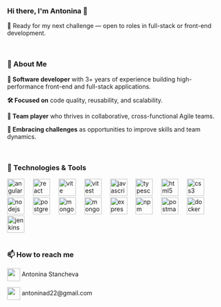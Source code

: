 ### Hi there, I'm Antonina 👋

🚀 Ready for my next challenge — open to roles in full-stack or front-end development.

<br />

### 🧩 About Me
**🎯 Software developer** with 3+ years of experience building high-performance front-end and full-stack applications.

**🛠 Focused on** code quality, reusability, and scalability.

**🤝 Team player** who thrives in collaborative, cross-functional Agile teams.

**🌱 Embracing challenges** as opportunities to improve skills and team dynamics.

<br />

### 🔧 Technologies & Tools

<div align="left">
  <img src="https://cdn.jsdelivr.net/gh/devicons/devicon/icons/angular/angular-original.svg" height="40" alt="angular logo" title="Angular" />
  <img width="12" />
  <img src="https://cdn.jsdelivr.net/gh/devicons/devicon/icons/react/react-original.svg" height="40" alt="react logo" title="React" />
  <img width="12" />
  <img src="https://cdn.jsdelivr.net/gh/devicons/devicon/icons/vite/vite-original.svg" height="40" alt="vite logo" title="Vite" />
  <img width="12" />
  <img src="https://cdn.jsdelivr.net/gh/devicons/devicon/icons/vitest/vitest-original.svg" height="40" alt="vitest logo" title="Vitest" />
  <img width="12" />
  <img src="https://cdn.jsdelivr.net/gh/devicons/devicon/icons/javascript/javascript-original.svg" height="40" alt="javascript logo" title="JavaScript"  />
  <img width="12" />
  <img src="https://cdn.jsdelivr.net/gh/devicons/devicon/icons/typescript/typescript-original.svg" height="40" alt="typescript logo" title="TypeScript" />
  <img width="12" />
  <img src="https://cdn.jsdelivr.net/gh/devicons/devicon/icons/html5/html5-original.svg" height="40" alt="html5 logo" title="HTML5" />
  <img width="12" />
  <img src="https://cdn.jsdelivr.net/gh/devicons/devicon/icons/css3/css3-original.svg" height="40" alt="css3 logo" title="CSS3" />
  <img width="12" />
  <img src="https://cdn.jsdelivr.net/gh/devicons/devicon/icons/nodejs/nodejs-original.svg" height="40" alt="nodejs logo" title="Node.js" />
  <img width="12" />
  <img src="https://cdn.jsdelivr.net/gh/devicons/devicon/icons/postgresql/postgresql-original.svg" height="40" alt="postgresql logo" title="PostgreSQL" />
  <img width="12" />
  <img src="https://cdn.jsdelivr.net/gh/devicons/devicon/icons/mongodb/mongodb-original.svg" height="40" alt="mongodb logo" title="MongoDB" />
  <img width="12" />
  <img src="https://cdn.jsdelivr.net/gh/devicons/devicon/icons/mongoose/mongoose-original.svg" height="40" alt="mongoose logo" title="Mongoose" />
  <img width="12" />
  <img src="https://cdn.jsdelivr.net/gh/devicons/devicon/icons/express/express-original.svg" height="40" alt="expressjs logo" title="Express.js" />
  <img width="12" />
  <img src="https://cdn.jsdelivr.net/gh/devicons/devicon/icons/npm/npm-original-wordmark.svg" height="40" alt="npm logo" title="npm" />
  <img width="12" />
  <img src="https://cdn.jsdelivr.net/gh/devicons/devicon/icons/postman/postman-original.svg" height="40" alt="postman logo" title="Postman" />
  <img width="12" />
  <img src="https://cdn.jsdelivr.net/gh/devicons/devicon/icons/docker/docker-original.svg" height="40" alt="docker logo" title="Docker" />
  <img width="12" />
  <img src="https://cdn.jsdelivr.net/gh/devicons/devicon/icons/jenkins/jenkins-original.svg" height="40" alt="jenkins logo" title="Jenkins" />
</div>

<br />

### 📫 How to reach me

<div align="left">
  <p href="https://www.linkedin.com/in/antoninast/" title="LinkedIn - Antonina Stancheva" target="_blank"><img height="30" align="center" src="https://cdn2.iconfinder.com/data/icons/social-icon-3/512/social_style_3_in-306.png"/> Antonina Stancheva</p>
  <p href="mailto:antoninad22@gmail.com" title="Gmail - antoninad22@gmail.com" target="_blank"><img height="30" align="center" src="https://cdn4.iconfinder.com/data/icons/logos-brands-in-colors/48/google-gmail-1024.png"/> antoninad22@gmail.com</p>
</div>

